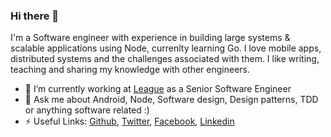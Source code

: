 ### Hi there 👋

I'm a Software engineer with experience in building large systems & scalable applications using Node, currenlty learning Go.
I love mobile apps, distributed systems and the challenges associated with them.
I like writing, teaching and sharing my knowledge with other engineers.

- 🔭 I’m currently working at [League](https://www.league.com) as a Senior Software Engineer
- 💬 Ask me about Android, Node, Software design, Design patterns, TDD or anything software related :)
- ⚡ Useful Links: [Github](https://github.com/farazhassan), [Twitter](https://wwww.twitter.com/_farazhassan), [Facebook](https://www.facebook.com/farazhassan), [Linkedin](https://www.linkedin.com/in/faraz-hassan/)

<!--
**farazhassan/farazhassan** is a ✨ _special_ ✨ repository because its `README.md` (this file) appears on your GitHub profile.

Here are some ideas to get you started:

- 🔭 I’m currently working on ...
- 🌱 I’m currently learning ...
- 👯 I’m looking to collaborate on ...
- 🤔 I’m looking for help with ...
- 💬 Ask me about ...
- 📫 How to reach me: ...
- 😄 Pronouns: ...
- ⚡ Fun fact: ...
-->
